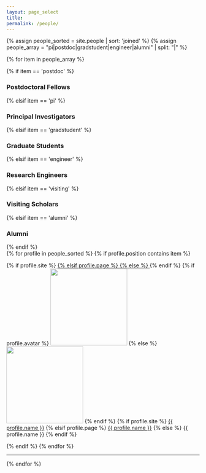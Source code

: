 ```yaml
---
layout: page_select
title:
permalink: /people/
---
```


{% assign people_sorted = site.people | sort: 'joined' %}
{% assign people_array = "pi|postdoc|gradstudent|engineer|alumni" | split: "|" %}

{% for item in people_array %}

<div class="pos_header">
{% if item == 'postdoc' %}
    <h3>Postdoctoral Fellows</h3>
{% elsif item == 'pi' %}
    <h3>Principal Investigators</h3>
{% elsif item == 'gradstudent' %}
    <h3>Graduate Students</h3>
{% elsif item == 'engineer' %}
    <h3>Research Engineers</h3>
{% elsif item == 'visiting' %}
    <h3>Visiting Scholars</h3>
{% elsif item == 'alumni' %}
    <h3>Alumni</h3>
{% endif %}
</div>

<div class="content list people">
  {% for profile in people_sorted %}
    {% if profile.position contains item %}
    <div class="list-item-people {{profile.cat|replace: ' ', '-'}} {{profile.subcat|replace: ' ', '-'}}">
      <p class="list-post-title">
        {% if profile.site %}
            <a href="{{ profile.site }}">
        {% elsif profile.page %}
            <a href="{{site.url}}/{{site.baseurl}}/{{ profile.url }}">
        {% else %}
            <a>
        {% endif %}
        {% if profile.avatar %}
            <img width="200" src="{{site.url}}/{{site.baseurl}}/images/people/{{profile.avatar}}"></a>
        {% else %}
            <img width="200" src="http://evansheline.com/wp-content/uploads/2011/02/facebook-Storm-Trooper.jpg"></a>
        {% endif %}
        {% if profile.site %}
            <a class="name" href="{{ profile.site }}">{{ profile.name }}</a>
        {% elsif profile.page %}
            <a class="name" href="{{site.url}}/{{site.baseurl}}/{{ profile.url }}">{{ profile.name }}</a>
        {% else %}
            <a class="name">{{ profile.name }}</a>
        {% endif %}
      </p>
    </div>
    {% endif %}
  {% endfor %}
</div>
<hr>

{% endfor %}
